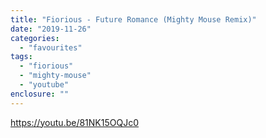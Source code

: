 ```yaml
---
title: "Fiorious - Future Romance (Mighty Mouse Remix)"
date: "2019-11-26"
categories: 
  - "favourites"
tags: 
  - "fiorious"
  - "mighty-mouse"
  - "youtube"
enclosure: ""
---
```


https://youtu.be/81NK15OQJc0
